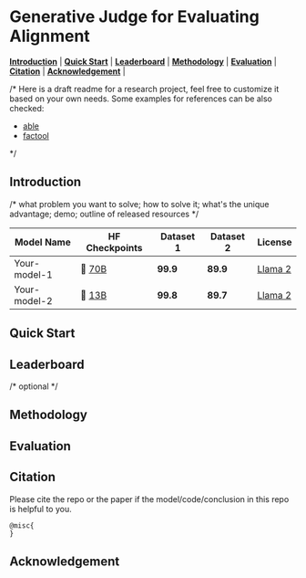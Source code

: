 # Generative Judge for Evaluating Alignment


[**Introduction**](https://github.com/GAIR-NLP/auto-j/#introduction) | 
[**Quick Start**](https://github.com/GAIR-NLP/auto-j/#quick-start) | 
[**Leaderboard**](https://github.com/GAIR-NLP/auto-j/#leaderboard) | 
[**Methodology**](https://github.com/GAIR-NLP/auto-j/#methodology) | 
[**Evaluation**](https://github.com/GAIR-NLP/auto-j/#evaluation) |
[**Citation**](https://github.com/GAIR-NLP/auto-j/#Citation) |
[**Acknowledgement**](https://github.com/GAIR-NLP/auto-j/#acknowledgement) |


/*
Here is a draft readme for a research project, feel free to customize it based on your own needs. Some examples for references can be also checked:
* [able](https://github.com/GAIR-NLP/abel)
* [factool](https://github.com/GAIR-NLP/factool)

*/


## Introduction

/* what problem you want to solve; how to solve it; what's the unique advantage; demo; outline of released resources */ 


| Model Name | HF Checkpoints | Dataset 1 | Dataset 2 | License |
| ----- |------| ---- |------|------|
| Your-model-1 | 🤗 <a href="https://huggingface.co/GAIR/xxx" target="_blank">70B</a> | **99.9**  |  **89.9**| [Llama 2](https://ai.meta.com/resources/models-and-libraries/llama-downloads/) |
| Your-model-2 | 🤗 <a href="https://huggingface.co/GAIR/xxx" target="_blank">13B</a> | **99.8**  |  **89.7**| [Llama 2](https://ai.meta.com/resources/models-and-libraries/llama-downloads/) |



## Quick Start

## Leaderboard

/* optional */

## Methodology

## Evaluation

## Citation

Please cite the repo or the paper if the model/code/conclusion in this repo is helpful to you.

```
@misc{
}
```

## Acknowledgement
